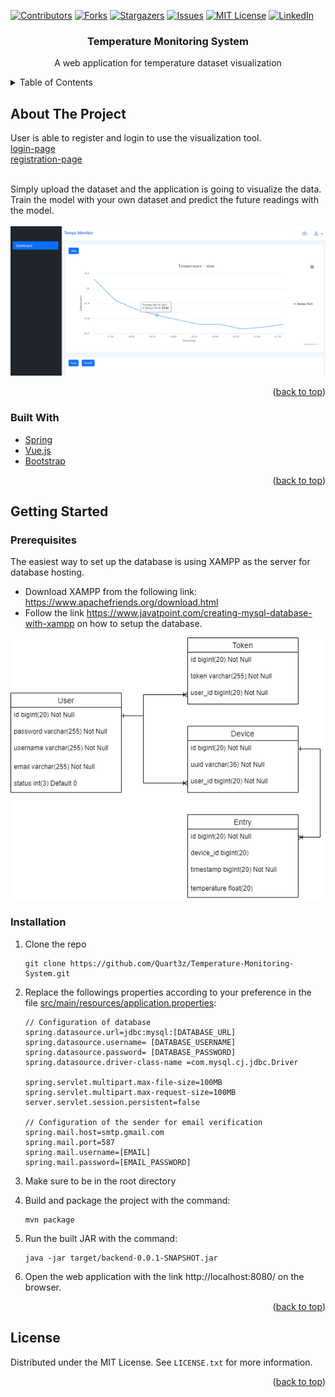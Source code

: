 <div id="top"></div>
<!--
*** Thanks for checking out the Best-README-Template. If you have a suggestion
*** that would make this better, please fork the repo and create a pull request
*** or simply open an issue with the tag "enhancement".
*** Don't forget to give the project a star!
*** Thanks again! Now go create something AMAZING! :D
-->

<!-- PROJECT SHIELDS -->
<!--
*** I'm using markdown "reference style" links for readability.
*** Reference links are enclosed in brackets [ ] instead of parentheses ( ).
*** See the bottom of this document for the declaration of the reference variables
*** for contributors-url, forks-url, etc. This is an optional, concise syntax you may use.
*** https://www.markdownguide.org/basic-syntax/#reference-style-links
-->
[![Contributors][contributors-shield]][contributors-url]
[![Forks][forks-shield]][forks-url]
[![Stargazers][stars-shield]][stars-url]
[![Issues][issues-shield]][issues-url]
[![MIT License][license-shield]][license-url]
[![LinkedIn][linkedin-shield]][linkedin-url]

<h3 align="center">Temperature Monitoring System</h3>

<div>
  <p align="center">
    A web application for temperature dataset visualization
</div>

<!-- TABLE OF CONTENTS -->
<details>
  <summary>Table of Contents</summary>
  <ol>
    <li>
      <a href="#about-the-project">About The Project</a>
      <ul>
        <li><a href="#built-with">Built With</a></li>
      </ul>
    </li>
    <li>
      <a href="#getting-started">Getting Started</a>
      <ul>
        <li><a href="#prerequisites">Prerequisites</a></li>
        <li><a href="#installation">Installation</a></li>
      </ul>
    </li>
    <li><a href="#usage">Usage</a></li>
    <li><a href="#roadmap">Roadmap</a></li>
    <li><a href="#contributing">Contributing</a></li>
    <li><a href="#license">License</a></li>
    <li><a href="#contact">Contact</a></li>
    <li><a href="#acknowledgments">Acknowledgments</a></li>
  </ol>
</details>



<!-- ABOUT THE PROJECT -->

## About The Project
User is able to register and login to use the visualization tool. <br>
[login-page] <br>
[registration-page] <br><br>

Simply upload the dataset and the application is going to visualize the data. <br>
Train the model with your own dataset and predict the future readings with the model.<br><br>
![Dashboard of the application](screenshots/dashboard.png "Dashboard")


<p align="right">(<a href="#top">back to top</a>)</p>

### Built With

* [Spring](https://spring.io/)
* [Vue.js](https://vuejs.org/)
* [Bootstrap](https://getbootstrap.com)

<p align="right">(<a href="#top">back to top</a>)</p>


<!-- GETTING STARTED -->

## Getting Started

### Prerequisites
The easiest way to set up the database is using XAMPP as the server for database hosting.

* Download XAMPP from the following link: https://www.apachefriends.org/download.html
* Follow the link https://www.javatpoint.com/creating-mysql-database-with-xampp on how to setup the database.

![ER-diagram of the database](screenshots/ER-diagram.png "ER-diagram")

### Installation

1. Clone the repo
   ```
   git clone https://github.com/Quart3z/Temperature-Monitoring-System.git
   ```
   
2. Replace the followings properties according to your preference in the file [src/main/resources/application.properties](src/main/resources/application.properties):
   ```
   // Configuration of database
   spring.datasource.url=jdbc:mysql:[DATABASE_URL]
   spring.datasource.username= [DATABASE_USERNAME]
   spring.datasource.password= [DATABASE_PASSWORD]
   spring.datasource.driver-class-name =com.mysql.cj.jdbc.Driver
   
   spring.servlet.multipart.max-file-size=100MB
   spring.servlet.multipart.max-request-size=100MB
   server.servlet.session.persistent=false
   
   // Configuration of the sender for email verification
   spring.mail.host=smtp.gmail.com
   spring.mail.port=587
   spring.mail.username=[EMAIL]
   spring.mail.password=[EMAIL_PASSWORD]
   ```
   
3. Make sure to be in the root directory

4. Build and package the project with the command:
   ```
   mvn package
   ```
   
5. Run the built JAR with the command:
   ```
   java -jar target/backend-0.0.1-SNAPSHOT.jar
   ```

6. Open the web application with the link http://localhost:8080/ on the browser.

<p align="right">(<a href="#top">back to top</a>)</p>

<!-- LICENSE -->

## License

Distributed under the MIT License. See `LICENSE.txt` for more information.

<p align="right">(<a href="#top">back to top</a>)</p>



<!-- MARKDOWN LINKS & IMAGES -->
<!-- https://www.markdownguide.org/basic-syntax/#reference-style-links -->

[contributors-shield]: https://img.shields.io/github/contributors/Quart3z/Temperature-Monitoring-System.svg?style=for-the-badge
[contributors-url]: https://github.com/Quart3z/Temperature-Monitoring-System/graphs/contributors

[forks-shield]: https://img.shields.io/github/forks/Quart3z/Temperature-Monitoring-System.svg?style=for-the-badge
[forks-url]: https://github.com/Quart3z/Temperature-Monitoring-System/network/members

[stars-shield]: https://img.shields.io/github/stars/Quart3z/Temperature-Monitoring-System.svg?style=for-the-badge
[stars-url]: https://github.com/Quart3z/Temperature-Monitoring-System/stargazers

[issues-shield]: https://img.shields.io/github/issues/Quart3z/Temperature-Monitoring-System.svg?style=for-the-badge
[issues-url]: https://github.com/Quart3z/Temperature-Monitoring-System/issues

[license-shield]: https://img.shields.io/github/license/Quart3z/Temperature-Monitoring-System.svg?style=for-the-badge
[license-url]: https://github.com/Quart3z/Temperature-Monitoring-System/blob/master/LICENSE

[linkedin-shield]: https://img.shields.io/badge/-LinkedIn-black.svg?style=for-the-badge&logo=linkedin&colorB=555
[linkedin-url]: https://www.linkedin.com/in/looi-yw

[login-page]: screenshots/login.png
[registration-page]: screenshots/registration.png
